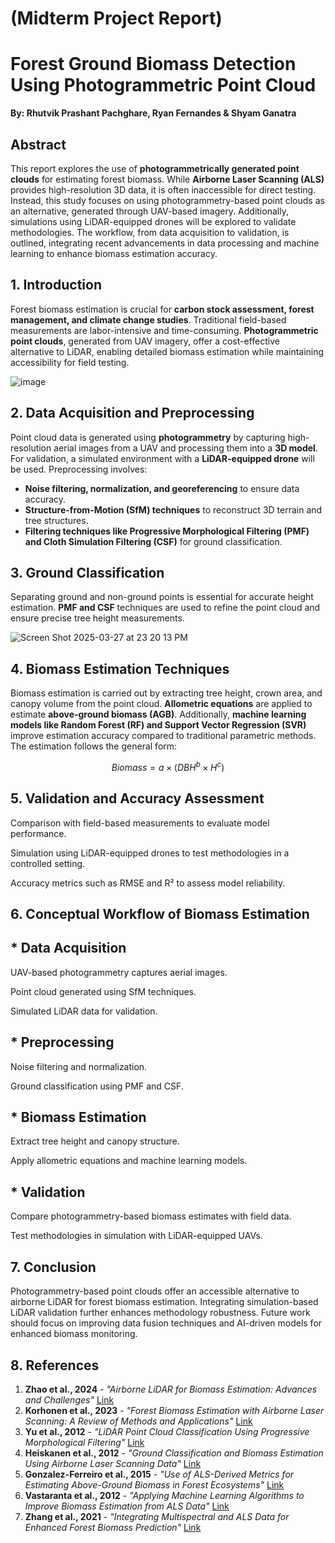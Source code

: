 # (Midterm Project Report)
# Forest Ground Biomass Detection Using Photogrammetric Point Cloud

**By: Rhutvik Prashant Pachghare, Ryan Fernandes & Shyam Ganatra**

## Abstract  
This report explores the use of **photogrammetrically generated point clouds** for estimating forest biomass. While **Airborne Laser Scanning (ALS)** provides high-resolution 3D data, it is often inaccessible for direct testing. Instead, this study focuses on using photogrammetry-based point clouds as an alternative, generated through UAV-based imagery. Additionally, simulations using LiDAR-equipped drones will be explored to validate methodologies. The workflow, from data acquisition to validation, is outlined, integrating recent advancements in data processing and machine learning to enhance biomass estimation accuracy.

## 1. Introduction  
Forest biomass estimation is crucial for **carbon stock assessment, forest management, and climate change studies**. Traditional field-based measurements are labor-intensive and time-consuming. **Photogrammetric point clouds**, generated from UAV imagery, offer a cost-effective alternative to LiDAR, enabling detailed biomass estimation while maintaining accessibility for field testing.

![image](https://github.com/user-attachments/assets/1a51ff54-a2a9-421a-8289-30bf74ad2903)

## 2. Data Acquisition and Preprocessing  
Point cloud data is generated using **photogrammetry** by capturing high-resolution aerial images from a UAV and processing them into a **3D model**. For validation, a simulated environment with a **LiDAR-equipped drone** will be used. Preprocessing involves:  
- **Noise filtering, normalization, and georeferencing** to ensure data accuracy.  
- **Structure-from-Motion (SfM) techniques** to reconstruct 3D terrain and tree structures.  
- **Filtering techniques like Progressive Morphological Filtering (PMF) and Cloth Simulation Filtering (CSF)** for ground classification.

## 3. Ground Classification  
Separating ground and non-ground points is essential for accurate height estimation. **PMF and CSF** techniques are used to refine the point cloud and ensure precise tree height measurements.

![Screen Shot 2025-03-27 at 23 20 13 PM](https://github.com/user-attachments/assets/8fd0e1dc-a48d-46ef-b63e-0a219aaf0020)

## 4. Biomass Estimation Techniques  
Biomass estimation is carried out by extracting tree height, crown area, and canopy volume from the point cloud. **Allometric equations** are applied to estimate **above-ground biomass (AGB)**. Additionally, **machine learning models like Random Forest (RF) and Support Vector Regression (SVR)** improve estimation accuracy compared to traditional parametric methods. The estimation follows the general form:  
```math
Biomass = a \times (DBH^b \times H^c)
```

## 5. Validation and Accuracy Assessment

Comparison with field-based measurements to evaluate model performance.

Simulation using LiDAR-equipped drones to test methodologies in a controlled setting.

Accuracy metrics such as RMSE and R² to assess model reliability.

## 6. Conceptual Workflow of Biomass Estimation

## * Data Acquisition

  UAV-based photogrammetry captures aerial images.

  Point cloud generated using SfM techniques.

  Simulated LiDAR data for validation.

## * Preprocessing

Noise filtering and normalization.

Ground classification using PMF and CSF.

## * Biomass Estimation

Extract tree height and canopy structure.

Apply allometric equations and machine learning models.

## * Validation

Compare photogrammetry-based biomass estimates with field data.

Test methodologies in simulation with LiDAR-equipped UAVs.

## 7. Conclusion

Photogrammetry-based point clouds offer an accessible alternative to airborne LiDAR for forest biomass estimation. Integrating simulation-based LiDAR validation further enhances methodology robustness. Future work should focus on improving data fusion techniques and AI-driven models for enhanced biomass monitoring.

## 8. References

1. **Zhao et al., 2024** - *"Airborne LiDAR for Biomass Estimation: Advances and Challenges"*  [Link](https://www.sciencedirect.com/science/article/pii/S1470160X24009749)  
2. **Korhonen et al., 2023** - *"Forest Biomass Estimation with Airborne Laser Scanning: A Review of Methods and Applications"*  [Link](https://cbmjournal.biomedcentral.com/articles/10.1186/s13021-023-00222-4)  
3. **Yu et al., 2012** - *"LiDAR Point Cloud Classification Using Progressive Morphological Filtering"*  [Link](https://www.sciencedirect.com/science/article/abs/pii/S0034425712002787)  
4. **Heiskanen et al., 2012** - *"Ground Classification and Biomass Estimation Using Airborne Laser Scanning Data"*  [Link](https://www.sciencedirect.com/science/article/abs/pii/S0034425712002787)  
5. **Gonzalez-Ferreiro et al., 2015** - *"Use of ALS-Derived Metrics for Estimating Above-Ground Biomass in Forest Ecosystems"*   [Link](https://cbmjournal.biomedcentral.com/articles/10.1186/s13021-015-0037-2)  
6. **Vastaranta et al., 2012** - *"Applying Machine Learning Algorithms to Improve Biomass Estimation from ALS Data"*  [Link](https://iforest.sisef.org/abstract/?id=ifor2735-012)  
7. **Zhang et al., 2021** - *"Integrating Multispectral and ALS Data for Enhanced Forest Biomass Prediction"*  [Link](https://www.nature.com/articles/s41598-021-81267-8)
